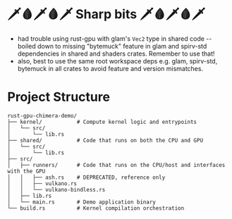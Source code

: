 # 🗡🩸🗡🩸🗡 Sharp bits 🗡🩸🗡🩸🗡
- had trouble using rust-gpu with glam's `Vec2` type in shared code -- boiled down to missing "bytemuck" feature in glam and spirv-std dependencies in shared and shaders crates. Remember to use that!
- also, best to use the same root workspace deps e.g. glam, spirv-std, bytemuck in all crates to avoid feature and version mismatches.



# Project Structure

```
rust-gpu-chimera-demo/
├── kernel/           # Compute kernel logic and entrypoints
│   └── src/
│       └── lib.rs
├── shared/           # Code that runs on both the CPU and GPU
│   └── src/
│       └── lib.rs
├── src/
│   ├── runners/      # Code that runs on the CPU/host and interfaces with the GPU
│   │   ├── ash.rs    # DEPRECATED, reference only
│   │   ├── vulkano.rs
│   │   └── vulkano-bindless.rs
│   ├── lib.rs
│   └── main.rs       # Demo application binary
└── build.rs          # Kernel compilation orchestration
```

